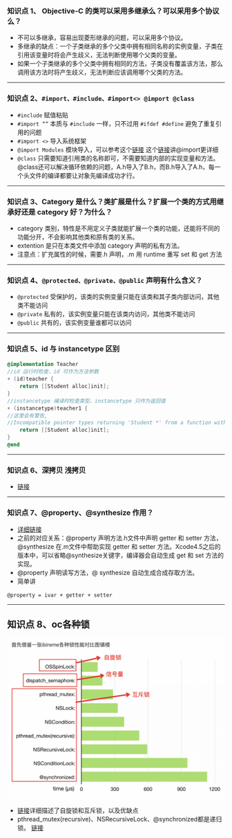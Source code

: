 ### 知识点 1、 Objective-C 的类可以采用多继承么？可以采用多个协议么？
+ 不可以多继承，容易出现菱形继承的问题，可以采用多个协议。
+ 多继承的缺点：一个子类继承的多个父类中拥有相同名称的实例变量，子类在引用该变量时将会产生歧义，无法判断使用哪个父类的变量。
+ 如果一个子类继承的多个父类中拥有相同的方法，子类没有覆盖该方法，那么调用该方法时将产生歧义，无法判断应该调用哪个父类的方法。

---

### 知识点 2、`#import、#include、#import<> @import @class`
+ `#include` 赋值粘贴
+ `#import “”` 本质与 `#include` 一样，只不过用 `#ifdef #define` 避免了重复引用的问题
+ `#import <>` 导入系统框架
+ `@import Modules` 模块导入，可以参考这个[链接](https://blog.csdn.net/huangfei711/article/details/76340383) 
这个[链接](https://blog.csdn.net/zcmuczx/article/details/78308631)讲@import更详细
+ `@class` 只需要知道引用类的名称即可，不需要知道内部的实现变量和方法。@class还可以解决循环依赖的问题，A.h导入了B.h，而B.h导入了A.h，每一个头文件的编译都要让对象先编译成功才行。

---

### 知识点 3、Category 是什么？类扩展是什么？扩展一个类的方式用继承好还是 category 好？为什么？
+ category 类别，特性是不用定义子类就能扩展一个类的功能，还能将不同的功能分开，不会影响其他类和原有类的关系。
+ extention 是只在本类文件中添加 category 声明的私有方法。
+ 注意点：扩充属性的时候，需要.h 声明，.m 用 runtime 重写 set 和 get 方法

---

### 知识点 4、`@protected、@private、@public` 声明有什么含义？
+ `@protected` 受保护的，该类的实例变量只能在该类和其子类内部访问，其他类不能访问
+ `@private` 私有的，该实例变量只能在该类内访问，其他类不能访问
+ `@public` 共有的，该实例变量谁都可以访问

---

### 知识点 5、id 与 instancetype 区别
```objective-c
@implementation Teacher
//id 运行时检查，id 可作为方法参数
+ (id)teacher {
    return [[Student alloc]init];
}
//instancetype 编译时检查类型，instancetype 只作为返回值
+ (instancetype)teacher1 {
//这里会有警告,
//Incompatible pointer types returning 'Student *' from a function with result type 'Teacher *'
    return [[Student alloc]init];
}
@end
```

---

### 知识点 6、深拷贝 浅拷贝
+ [链接](https://www.jianshu.com/p/63239d4d65e0)


---

### 知识点 7、@property、@synthesize 作用？
+ [详细链接](https://www.jianshu.com/p/44d12884e24e)
+ 之前的对应关系：@property 声明方法.h文件中声明 getter 和 setter 方法，@synthesize 在.m文件中帮助实现 getter 和 setter 方法。Xcode4.5之后的版本中，可以省略@synthesize关键字，编译器会自动生成 get 和 set 方法的实现。
+ @property 声明读写方法，@ synthesize 自动生成合成存取方法。
+ 简单讲
```
@property = ivar + getter + setter
```

---
## 知识点 8、oc各种锁
![avatar](./lock-compare.png)

+ [链接](https://www.jianshu.com/p/d69495dac8cb)详细描述了自旋锁和互斥锁，以及优缺点
+ pthread_mutex(recursive)、NSRecursiveLock、@synchronized都是递归锁。 [链接](https://www.jianshu.com/p/777c28eface5)